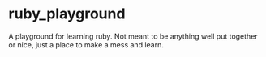 # ruby_playground
A playground for learning ruby. Not meant to be anything well put together or nice, just a place to make a mess and learn.
